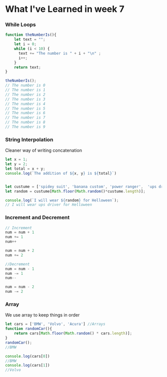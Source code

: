 # What I've Learned in week 7


### While Loops

```Javascript
function theNumberIs(){
    let text = "";
    let i = 0;
    while (i < 10) {
      text += "The number is " + i + "\n" ;
      i++;
    }
    return text;
}

theNumberIs();
// The number is 0
// The number is 1
// The number is 2
// The number is 3
// The number is 4
// The number is 5
// The number is 6
// The number is 7
// The number is 8
// The number is 9
```

### String Interpolation

Cleaner way of writing concatenation

```Javascript
let x = 1;
let y = 2;
let total = x + y;
console.log(`The addition of ${x, y} is ${total}`)


let custume = ['spidey suit', 'banana custom', 'power ranger',  'ups driver'];
let random = custume[Math.floor(Math.random()*custume.length)];

console.log(`I will wear ${random} for Helloween`);
// I will wear ups driver for Helloween
```

### Increment and Decrement

```javascript
// Increment
num = num + 1
num += 1
num++

num = num + 2
num += 2

//Decrement
num = num - 1
num -= 1
num--

num = num - 2
num -= 2
```

### Array

We use array to keep things in order

```javascript
let cars = ['BMW', 'Volvo', 'Acura'] //Arrays
function randomCar(){
    return cars[Math.floor(Math.random() * cars.length)];
}
randomCar();
//BMW

console.log(cars[0])
//BMW
console.log(cars[1])
//Volvo

